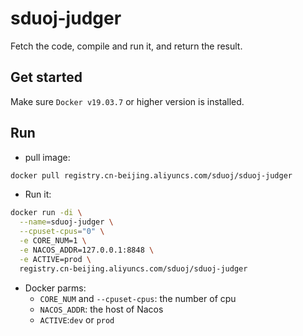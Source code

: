 # sduoj-judger
Fetch the code, compile and run it, and return the result.

## Get started
Make sure `Docker v19.03.7` or higher version is installed.

## Run

* pull image: 
```sh
docker pull registry.cn-beijing.aliyuncs.com/sduoj/sduoj-judger
```

* Run it:
```sh
docker run -di \
  --name=sduoj-judger \
  --cpuset-cpus="0" \
  -e CORE_NUM=1 \
  -e NACOS_ADDR=127.0.0.1:8848 \
  -e ACTIVE=prod \
  registry.cn-beijing.aliyuncs.com/sduoj/sduoj-judger
```

* Docker parms:
    * `CORE_NUM` and `--cpuset-cpus`: the number of cpu
    * `NACOS_ADDR`: the host of Nacos
    * `ACTIVE`:`dev` or `prod`